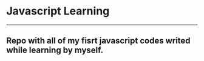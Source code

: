 # Javascript Learning
---
## Repo with all of my fisrt javascript codes writed while learning by myself.
